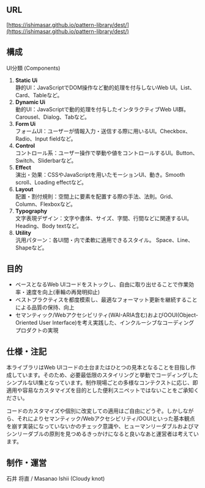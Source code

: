 ## URL
[https://ishimasar.github.io/pattern-library/dest/](https://ishimasar.github.io/pattern-library/dest/)

## 構成

UI分類 (Components)
 1. **Static Ui**  
   静的UI：JavaScriptでDOM操作など動的処理を付与しないWeb UI。List、Card、Tableなど。
 2. **Dynamic Ui**  
   動的UI：JavaScriptで動的処理を付与したインタラクティブWeb UI群。Carousel、Dialog、Tabなど。
 3. **Form Ui**  
   フォームUI：ユーザーが情報入力・送信する際に用いるUI。Checkbox、Radio、Input fieldなど。
 4. **Control**  
   コントロール系：ユーザー操作で挙動や値をコントロールするUI。Button、Switch、Sliderbarなど。
 5. **Effect**  
   演出・効果：CSSやJavaScriptを用いたモーションUI、動き。Smooth scroll、Loading effectなど。
 6. **Layout**  
   配置・割付規則：空間上に要素を配置する際の手法、法則。Grid、Column、Flexboxなど。
 7. **Typography**  
   文字表現デザイン：文字や書体、サイズ、字間、行間などに関連するUI。Heading、Body textなど。
 8. **Utility**  
   汎用パターン：各UI間・内で柔軟に適用できるスタイル。 Space、Line、Shapeなど。

## 目的

- ベースとなるWeb UIコードをストックし、自由に取り出せることで作業効率・速度を向上(車輪の再発明抑止)
- ベストプラクティスを都度模索し、最適なフォーマット更新を継続することによる品質の保持、向上
- セマンティック/Webアクセシビリティ(WAI-ARIA含む)およびOOUI(Object-Oriented User Interface)を考え実践した、インクルーシブなコーディングプロダクトの実現

## 仕様・注記

本ライブラリはWeb UIコードの土台またはひとつの見本となることを目指し作成しています。そのため、必要最低限のスタイリングと挙動でコーディングしたシンプルなUI集となっています。制作現場ごとの多様なコンテクストに応じ、即適用や容易なカスタマイズを目的とした便利スニペットではないことをご承知ください。

コードのカスタマイズや個別に改変しての適用はご自由にどうぞ。しかしながら、それによりセマンティック/Webアクセシビリティ/OOUIといった基本観点を崩す実装になっていないかのチェック意識や、ヒューマンリーダブルおよびマシンリーダブルの原則を見つめるきっかけになると良いなあと運営者は考えています。

## 制作・運営

石井 将直 / Masanao Ishii (Cloudy knot)
